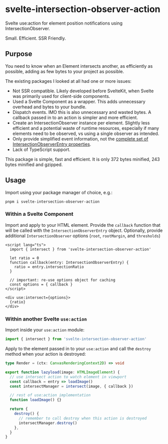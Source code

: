 # svelte-intersection-observer-action

Svelte use:action for element position notifications using IntersectionObserver.

Small. Efficient. SSR Friendly.

## Purpose

You need to know when an Element intersects another, as efficiently as possible, adding as few bytes to your project as possible.

The existing packages I looked at all had one or more issues:

- Not SSR compatible. Likely developed before SvelteKit, when Svelte was primarily used for client-side components.
- Used a Svelte Component as a wrapper. This adds unnecessary overhead and bytes to your bundle.
- Dispatch events. IMO this is also unnecessary and wasted bytes. A callback passed in to an action is simpler and more efficient.
- Create an IntersectionObserver instance per element. Slightly less efficient and a potential waste of runtime resources, especially if many elements need to be observed, vs using a single observer as intended.
- Only provide simplified event information, not the [complete set of IntersectionObserverEntry properties](https://developer.mozilla.org/en-US/docs/Web/API/IntersectionObserverEntry).
- Lack of TypeScript support.

This package is simple, fast and efficient. It is only 372 bytes minified, 243 bytes minified and gzipped.

## Usage

Import using your package manager of choice, e.g.:

    pnpm i svelte-intersection-observer-action

### Within a Svelte Component

Import and apply to your HTML element. Provide the `callback` function that will be called with the `IntersectionObserverEntry` object. Optionally, provide additional `IntersectionObserver` options (`root`, `rootMargin`, and `thresholds`)

```svelte
<script lang="ts">
  import { intersect } from 'svelte-intersection-observer-action'

  let ratio = 0
  function callback(entry: IntersectionObserverEntry) {
    ratio = entry.intersectionRatio
  }

  // important: re-use options object for caching
  const options = { callback }
</script>

<div use:intersect={options}>
  {ratio}
</div>
```

### Within another Svelte `use:action`

Import inside your `use:action` module:

```ts
import { intersect } from 'svelte-intersection-observer-action'
```

Apply to the element passed in to your `use:action` and call the `destroy` method when your action is destroyed:

```ts
type Render = (ctx: CanvasRenderingContext2D) => void

export function lazyload(image: HTMLImageElement) {
  // use intersect action to watch element in viewport
  const callback = entry => loadImage()
  const intersectManager = intersect(image, { callback })

  // rest of use:action implementation
  function loadImage() {}

  return {
    destroy() {
      // remember to call destroy when this action is destroyed
      intersectManager.destroy()
    },
  }
}
```
